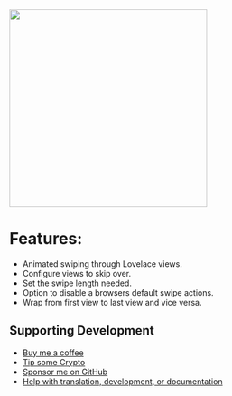 <img src="https://github.com/maykar/lovelace-swipe-navigation/blob/master/example.gif?raw=true" width="350px">

# Features:
* Animated swiping through Lovelace views.
* Configure views to skip over.
* Set the swipe length needed.
* Option to disable a browsers default swipe actions.
* Wrap from first view to last view and vice versa.

## Supporting Development
- [Buy me a coffee](https://www.buymeacoffee.com/FgwNR2l)
- [Tip some Crypto](https://github.com/sponsors/maykar)
- [Sponsor me on GitHub](https://github.com/sponsors/maykar)
- [Help with translation, development, or documentation](https://github.com/maykar/plex_assistant)
